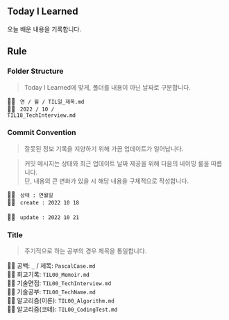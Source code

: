 ## Today I Learned
오늘 배운 내용을 기록합니다.

## Rule
### Folder Structure
> Today I Learned에 맞게, 폴더를 내용이 아닌 날짜로 구분합니다.

💁‍♂️ <code> 연 / 월 / TIL일_제목.md </code><br>
🙆‍♂️ <code> 2022 / 10 / TIL18_TechInterview.md </code>

### Commit Convention
> 잘못된 정보 기록을 지양하기 위해 가끔 업데이트가 일어납니다.

> 커밋 메시지는 상태와 최근 업데이트 날짜 제공을 위해 다음의 네이밍 룰을 따릅니다.<br>
단, 내용의 큰 변화가 있을 시 해당 내용을 구체적으로 작성합니다.

💁‍♂️ <code> 상태 : 연월일 </code><br>
🙆‍♂️ <code> create : 2022 10 18 </code><br>
🙆‍♂️ <code> update : 2022 10 21 </code>

### Title
> 주기적으로 하는 공부의 경우 제목을 통일합니다.

💁‍♂️ 공백: <code>_</code> / 제목: <code>PascalCase.md</code><br>
🙆‍♂️ 회고기록: <code>TIL00_Memoir.md</code><br>
🙆‍♂️ 기술면접: <code>TIL00_TechInterview.md</code><br>
🙆‍♂️ 기술공부: <code>TIL00_TechName.md</code><br>
🙆‍♂️ 알고리즘(이론): <code>TIL00_Algorithm.md</code><br>
🙆‍♂️ 알고리즘(코테): <code>TIL00_CodingTest.md</code>
